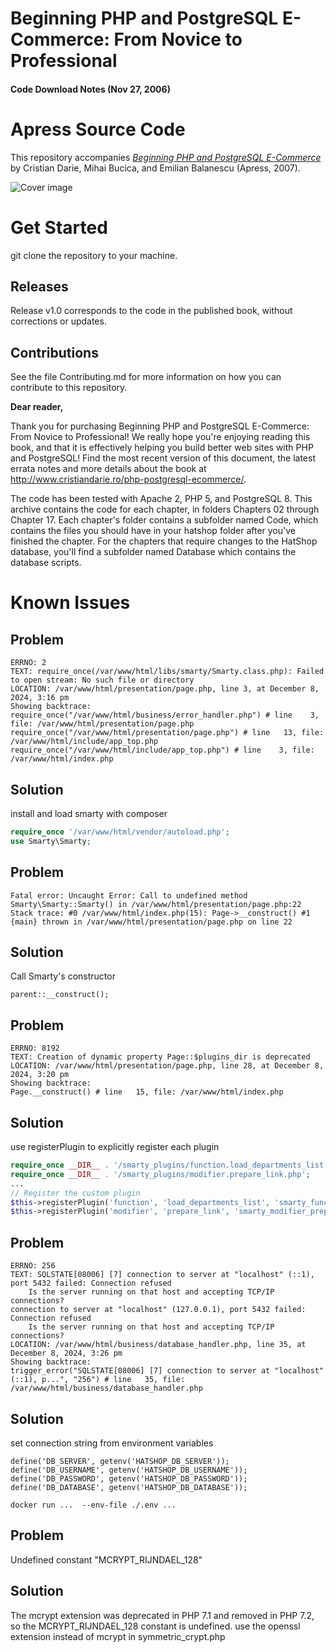 Beginning PHP and PostgreSQL E-Commerce: From Novice to Professional
=======

#### Code Download Notes (Nov 27, 2006)

# Apress Source Code

This repository accompanies [*Beginning PHP and PostgreSQL E-Commerce*](http://www.apress.com/9781590596487) by Cristian Darie, Mihai Bucica, and Emilian Balanescu (Apress, 2007).

![Cover image](9781590596487.jpg)

# Get Started 
git clone the repository to your machine.

## Releases

Release v1.0 corresponds to the code in the published book, without corrections or updates.

## Contributions

See the file Contributing.md for more information on how you can contribute to this repository.


**Dear reader,**

Thank you for purchasing Beginning PHP and PostgreSQL E-Commerce: From Novice to Professional! 
  We really hope you're enjoying reading this book, and that it is effectively helping you build better web sites with PHP and PostgreSQL!
  Find the most recent version of this document, the latest errata notes and more details about the book at <a href="http://www.cristiandarie.ro/php-postgresql-ecommerce/">http://www.cristiandarie.ro/php-postgresql-ecommerce/</a>. 

The code has been tested with Apache 2, PHP 5, and PostgreSQL 8. 
  This archive contains the code for each chapter, in folders Chapters 02 through Chapter 17.
  Each chapter's folder contains a subfolder named Code, which contains the files you should have in your hatshop folder after you've finished the chapter. 
  For the chapters that require changes to the HatShop database, you'll find a subfolder named Database which contains the database scripts.




# Known Issues

## Problem
```
ERRNO: 2
TEXT: require_once(/var/www/html/libs/smarty/Smarty.class.php): Failed to open stream: No such file or directory
LOCATION: /var/www/html/presentation/page.php, line 3, at December 8, 2024, 3:16 pm
Showing backtrace:
require_once("/var/www/html/business/error_handler.php") # line    3, file: /var/www/html/presentation/page.php
require_once("/var/www/html/presentation/page.php") # line   13, file: /var/www/html/include/app_top.php
require_once("/var/www/html/include/app_top.php") # line    3, file: /var/www/html/index.php

```

## Solution
install and load smarty with composer
```php
require_once '/var/www/html/vendor/autoload.php';
use Smarty\Smarty;
```

## Problem
```
Fatal error: Uncaught Error: Call to undefined method Smarty\Smarty::Smarty() in /var/www/html/presentation/page.php:22 Stack trace: #0 /var/www/html/index.php(15): Page->__construct() #1 {main} thrown in /var/www/html/presentation/page.php on line 22
```

## Solution

Call Smarty's constructor
```
parent::__construct();
```

## Problem

```
ERRNO: 8192
TEXT: Creation of dynamic property Page::$plugins_dir is deprecated
LOCATION: /var/www/html/presentation/page.php, line 28, at December 8, 2024, 3:20 pm
Showing backtrace:
Page.__construct() # line   15, file: /var/www/html/index.php
```

## Solution
use registerPlugin to explicitly register each plugin
```php
require_once __DIR__ . '/smarty_plugins/function.load_departments_list.php';
require_once __DIR__ . '/smarty_plugins/modifier.prepare_link.php';
...
// Register the custom plugin
$this->registerPlugin('function', 'load_departments_list', 'smarty_function_load_departments_list');
$this->registerPlugin('modifier', 'prepare_link', 'smarty_modifier_prepare_link');
```

## Problem

```
ERRNO: 256
TEXT: SQLSTATE[08006] [7] connection to server at "localhost" (::1), port 5432 failed: Connection refused
	Is the server running on that host and accepting TCP/IP connections?
connection to server at "localhost" (127.0.0.1), port 5432 failed: Connection refused
	Is the server running on that host and accepting TCP/IP connections?
LOCATION: /var/www/html/business/database_handler.php, line 35, at December 8, 2024, 3:26 pm
Showing backtrace:
trigger_error("SQLSTATE[08006] [7] connection to server at "localhost" (::1), p...", "256") # line   35, file: /var/www/html/business/database_handler.php
```

## Solution
set connection string from environment variables
```
define('DB_SERVER', getenv('HATSHOP_DB_SERVER'));
define('DB_USERNAME', getenv('HATSHOP_DB_USERNAME'));
define('DB_PASSWORD', getenv('HATSHOP_DB_PASSWORD'));
define('DB_DATABASE', getenv('HATSHOP_DB_DATABASE'));
```

```
docker run ...  --env-file ./.env ...
```


## Problem

Undefined constant "MCRYPT_RIJNDAEL_128"

## Solution

The mcrypt extension was deprecated in PHP 7.1 and removed in PHP 7.2, so the MCRYPT_RIJNDAEL_128 constant is undefined.
use the openssl extension instead of mcrypt in symmetric_crypt.php

